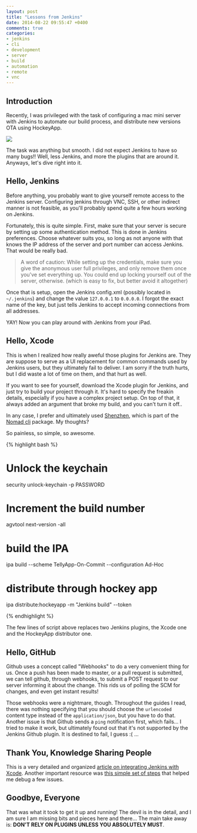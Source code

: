 ```yaml
---
layout: post
title: "Lessons from Jenkins"
date: 2014-08-22 09:55:47 +0400
comments: true
categories: 
- jenkins
- cli
- development
- server
- build
- automation
- remote
- vnc
---
```


## Introduction

Recently, I was privileged with the task of configuring a mac mini server with Jenkins to automate our build process, and distribute new versions OTA using HockeyApp.

![](https://wiki.jenkins-ci.org/download/attachments/2916393/logo.png?version=1&modificationDate=1302753947000)

The task was anything but smooth. I did not expect Jenkins to have so many bugs!! Well, less Jenkins, and more the plugins that are around it. Anyways, let's dive right into it.

## Hello, Jenkins

Before anything, you probably want to give yourself remote access to the Jenkins server. Configuring jenkins through VNC, SSH, or other indirect manner is not feasible, as you'll probably spend quite a few hours working on Jenkins.

Fortunately, this is quite simple. First, make sure that your server is secure by setting up some authentication method. This is done in Jenkins preferences. Choose whatever suits you, so long as not anyone with that knows the IP address of the server and port number can access Jenkins. That would be really bad.

> A word of caution: While setting up the credentials, make sure you give the anonymous user full privileges, and only remove them once you've set everything up. You could end up locking yourself out of the server, otherwise. (which is easy to fix, but better avoid it altogether)

Once that is setup, open the Jenkins config.xml (possibly located in `~/.jenkins`) and change the value `127.0.0.1` to `0.0.0.0`. I forgot the exact name of the key, but just tells Jenkins to accept incoming connections from all addresses.

YAY! Now you can play around with Jenkins from your iPad.

## Hello, Xcode

This is when I realized how really aweful those plugins for Jenkins are. They are suppose to serve as a UI replacement for common commands used by Jenkins users, but they ultimately fail to deliver. I am sorry if the truth hurts, but I did waste a lot of time on them, and that hurt as well.

If you want to see for yourself, download the Xcode plugin for Jenkins, and just try to build your project through it. It's hard to specify the freakin details, especially if you have a complex project setup. On top of that, it always added an argument that broke my build, and you can't turn it off..

In any case, I prefer and ultimately used [Shenzhen](https://github.com/nomad/shenzhen), which is part of the [Nomad cli](http://nomad-cli.com) package. My thoughts?

So painless, so simple, so awesome.

{% highlight bash %}
# Unlock the keychain
security unlock-keychain -p PASSWORD

# Increment the build number
agvtool next-version -all
# build the IPA
ipa build --scheme TellyApp-On-Commit --configuration Ad-Hoc
# distribute through hockey app
ipa distribute:hockeyapp -m "Jenkins build" --token

{% endhighlight %}

The few lines of script above replaces two Jenkins plugins, the Xcode one and the HockeyApp distributor one.

## Hello, GitHub

Github uses a concept called "Webhooks" to do a very convenient thing for us. Once a push has been made to master, or a pull request is submitted, we can tell github, through webhooks, to submit a POST request to our server informing it about the change. This rids us of polling the SCM for changes, and even get instant results!

Those webhooks were a nightmare, though. Throughout the guides I read, there was nothing specifying that you should choose the `urlencoded` content type instead of the `application/json`, but you have to do that. Another issue is that Github sends a `ping` notification first, which fails... I tried to make it work, but ultimately found out that it's not supported by the Jenkins Github plugin. It is destined to fail, I guess :( ... 

## Thank You, Knowledge Sharing People

This is a very detailed and organized [article on integrating Jenkins with Xcode](http://orangejuiceliberationfront.com/setting-up-jenkins-for-github-and-xcode-with-nightlies/). Another important resource was [this simple set of steps](http://blog.denivip.ru/index.php/2014/01/how-to-configure-jenkins-ci-on-mac-os-x-to-build-android-and-ios-phonegapcordova-apps-and-deliver-them-to-testflighthockeyapp/?lang=en) that helped me debug a few issues.

## Goodbye, Everyone

That was what it took to get it up and running! The devil is in the detail, and I am sure I am missing bits and pieces here and there... The main take away is: __DON'T RELY ON PLUGINS UNLESS YOU ABSOLUTELY MUST__.

